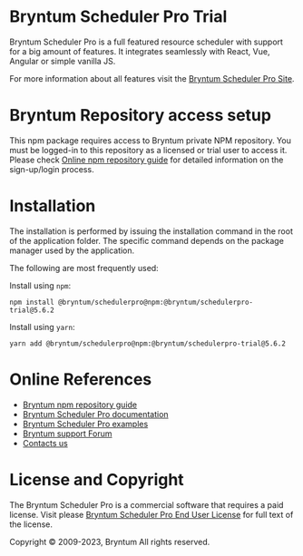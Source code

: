 # Bryntum Scheduler Pro Trial

Bryntum Scheduler Pro is a full featured resource scheduler with support for a big amount of features.
It integrates seamlessly with React, Vue, Angular or simple vanilla JS.

For more information about all features visit the [Bryntum Scheduler Pro Site](https://bryntum.com/products/schedulerpro/).

# Bryntum Repository access setup

This npm package requires access to Bryntum private NPM repository.
You must be logged-in to this repository as a licensed or trial user to access it.
Please check [Online npm repository guide](https://bryntum.com/products/schedulerpro/docs/guide/SchedulerPro/npm-repository) for 
detailed information on the sign-up/login process.

# Installation

The installation is performed by issuing the installation command in the root of the application folder. The specific
command depends on the package manager used by the application.

The following are most frequently used:

Install using `npm`:

```shell
npm install @bryntum/schedulerpro@npm:@bryntum/schedulerpro-trial@5.6.2
```

Install using `yarn`:

```shell
yarn add @bryntum/schedulerpro@npm:@bryntum/schedulerpro-trial@5.6.2
```

# Online References

* [Bryntum npm repository guide](https://bryntum.com/products/schedulerpro/docs/guide/SchedulerPro/npm-repository)
* [Bryntum Scheduler Pro documentation](https://bryntum.com/products/schedulerpro/docs/)
* [Bryntum Scheduler Pro examples](https://bryntum.com/products/schedulerpro/examples/)
* [Bryntum support Forum](https://forum.bryntum.com/)
* [Contacts us](https://bryntum.com/contact/)

# License and Copyright

The Bryntum Scheduler Pro is a commercial software that requires a paid license.
Visit please [Bryntum Scheduler Pro End User License](https://bryntum.com/products/schedulerpro/license/) for full text of the license.

Copyright © 2009-2023, Bryntum
All rights reserved.
